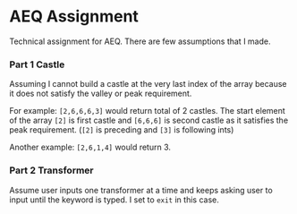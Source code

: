# AEQ Assignment

Technical assignment for AEQ. There are few assumptions that I made.

### Part 1 Castle

Assuming I cannot build a castle at the very last index of the array because it does not satisfy the valley or peak requirement.

For example: `[2,6,6,6,3]` would return total of 2 castles. The start element of the array `[2]` is first castle and `[6,6,6]` is second castle as it satisfies the peak requirement. (`[2]` is preceding and `[3]` is following ints)

Another example: `[2,6,1,4]` would return 3.

### Part 2 Transformer

Assume user inputs one transformer at a time and keeps asking user to input until the keyword is typed. I set to `exit` in this case.

